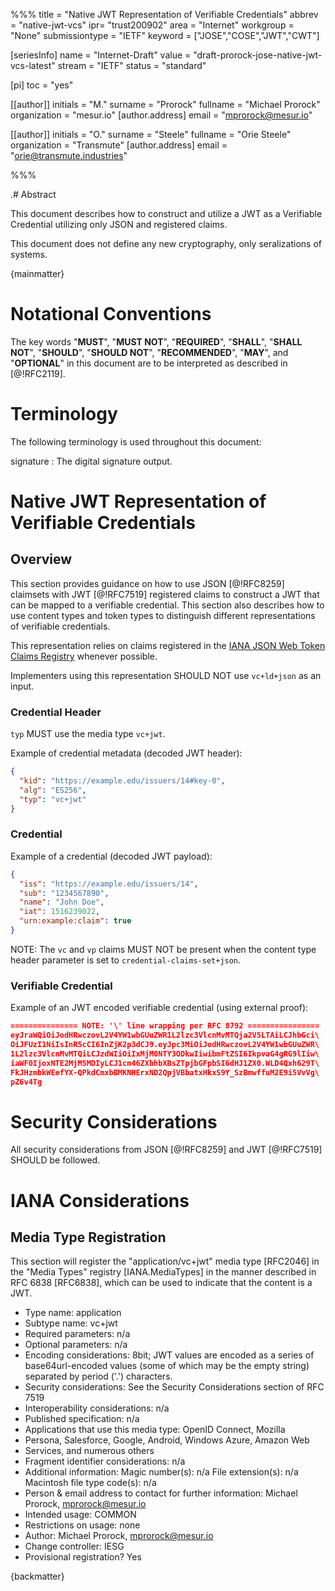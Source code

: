 %%%
title = "Native JWT Representation of Verifiable Credentials"
abbrev = "native-jwt-vcs"
ipr= "trust200902"
area = "Internet"
workgroup = "None"
submissiontype = "IETF"
keyword = ["JOSE","COSE","JWT","CWT"]

[seriesInfo]
name = "Internet-Draft"
value = "draft-prorock-jose-native-jwt-vcs-latest"
stream = "IETF"
status = "standard"

[pi]
toc = "yes"

[[author]]
initials = "M."
surname = "Prorock"
fullname = "Michael Prorock"
organization = "mesur.io"
  [author.address]
  email = "mprorock@mesur.io"

[[author]]
initials = "O."
surname = "Steele"
fullname = "Orie Steele"
organization = "Transmute"
  [author.address]
  email = "orie@transmute.industries"


%%%

.# Abstract

This document describes how to construct and utilize
a JWT as a Verifiable Credential utilizing only JSON
and registered claims.

This document does not define any new cryptography,
only seralizations of systems.


{mainmatter}

# Notational Conventions

The key words "**MUST**", "**MUST NOT**", "**REQUIRED**", "**SHALL**", "**SHALL NOT**", "**SHOULD**",
"**SHOULD NOT**", "**RECOMMENDED**", "**MAY**", and "**OPTIONAL**" in this
document are to be interpreted as described in [@!RFC2119].

# Terminology

The following terminology is used throughout this document:

signature
: The digital signature output.


# Native JWT Representation of Verifiable Credentials

## Overview

This section provides guidance on how to use JSON [@!RFC8259] claimsets
with JWT [@!RFC7519] registered claims to construct a JWT that can be mapped to a
verifiable credential. This section also describes how to use content
types and token types to distinguish different representations of
verifiable credentials.

This representation relies on claims registered in the [IANA
JSON Web Token Claims Registry](https://www.iana.org/assignments/jwt/jwt.xhtml#claims)
whenever possible.

Implementers using this representation SHOULD NOT use `vc+ld+json` as
an input.

### Credential Header

`typ` MUST use the media type `vc+jwt`.

Example of credential metadata (decoded JWT header):

```json
{
  "kid": "https://example.edu/issuers/14#key-0",
  "alg": "ES256",
  "typ": "vc+jwt"
}
```

### Credential

Example of a credential (decoded JWT payload):

```json
{ 
  "iss": "https://example.edu/issuers/14",
  "sub": "1234567890",
  "name": "John Doe",
  "iat": 1516239022,
  "urn:example:claim": true
}
```

NOTE: The `vc` and `vp` claims MUST NOT be present when the content
type header parameter is set to `credential-claims-set+json`.

### Verifiable Credential

Example of an JWT encoded verifiable credential (using external proof):

```json
=============== NOTE: '\' line wrapping per RFC 8792 ================
eyJraWQiOiJodHRwczovL2V4YW1wbGUuZWR1L2lzc3VlcnMvMTQja2V5LTAiLCJhbGci\
OiJFUzI1NiIsInR5cCI6InZjK2p3dCJ9.eyJpc3MiOiJodHRwczovL2V4YW1wbGUuZWR\
1L2lzc3VlcnMvMTQiLCJzdWIiOiIxMjM0NTY3ODkwIiwibmFtZSI6IkpvaG4gRG9lIiw\
iaWF0IjoxNTE2MjM5MDIyLCJ1cm46ZXhhbXBsZTpjbGFpbSI6dHJ1ZX0.WLD4Qxh629T\
FkJHzmbkWEefYX-QPkdCmxbBMKNHErxND2QpjVBbatxHkxS9Y_SzBmwffuM2E9i5VvVg\
pZ6v4Tg
```

# Security Considerations

All security considerations from JSON [@!RFC8259] and JWT [@!RFC7519]
SHOULD be followed.

# IANA Considerations

## Media Type Registration

This section will register the "application/vc+jwt" media type [RFC2046]
in the "Media Types" registry [IANA.MediaTypes] in the manner described
in RFC 6838 [RFC6838], which can be used to indicate that the content is
a JWT.

* Type name: application
* Subtype name: vc+jwt
* Required parameters: n/a
* Optional parameters: n/a
* Encoding considerations: 8bit; JWT values are encoded as a series
  of base64url-encoded values (some of which may be the empty
  string) separated by period ('.') characters.
* Security considerations: See the Security Considerations section
  of RFC 7519
* Interoperability considerations: n/a
* Published specification: n/a
* Applications that use this media type: OpenID Connect, Mozilla
* Persona, Salesforce, Google, Android, Windows Azure, Amazon Web
* Services, and numerous others
* Fragment identifier considerations: n/a
* Additional information:
      Magic number(s): n/a
      File extension(s): n/a
      Macintosh file type code(s): n/a
* Person & email address to contact for further information:
  Michael Prorock, mprorock@mesur.io
* Intended usage: COMMON
* Restrictions on usage: none
* Author: Michael Prorock, mprorock@mesur.io
* Change controller: IESG
* Provisional registration?  Yes


{backmatter} 

